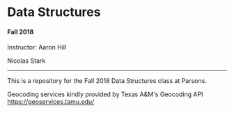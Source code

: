# Data Structures
####  Fall 2018

Instructor: Aaron Hill

Nicolas Stark
_______________

This is a repository for the Fall 2018 Data Structures class at Parsons.

Geocoding services kindly provided by Texas A&M's Geocoding API https://geoservices.tamu.edu/
